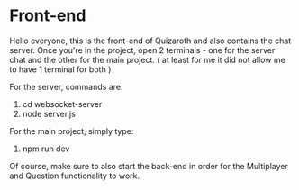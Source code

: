 # Front-end
Hello everyone, this is the front-end of Quizaroth and also contains the chat server. 
Once you're in the project, open 2 terminals - one for the server chat and the other for the main project. ( at least for me it did not allow me to have 1 terminal for both )

For the server, commands are:
1. cd websocket-server
2. node server.js

For the main project, simply type:
1. npm run dev

Of course, make sure to also start the back-end in order for the Multiplayer and Question functionality to work.
